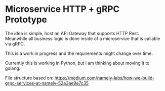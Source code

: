 # Microservice HTTP + gRPC Prototype

The idea is simple, host an API Gateway that supports HTTP Rest. Meanwhile all business logic is done inside of a microservice that is callable via gRPC.

This is a work in progress and the requirements might change over time.

Currently this is working in Python, but I am thinking about moving it to golang.



File structure based on:
https://medium.com/namely-labs/how-we-build-grpc-services-at-namely-52a3ae9e7c35

